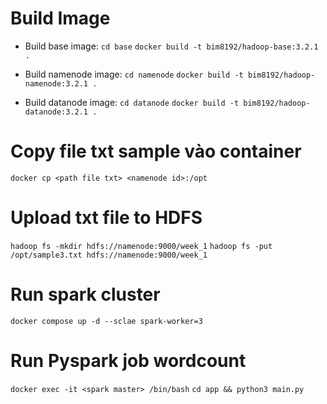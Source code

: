 # Build Image
- Build base image:
`cd base`
`docker build -t bim8192/hadoop-base:3.2.1 .`

- Build namenode image:
`cd namenode`
`docker build -t bim8192/hadoop-namenode:3.2.1 .`

- Build datanode image:
`cd datanode`
`docker build -t bim8192/hadoop-datanode:3.2.1 .`

# Copy file txt sample vào container
`docker cp <path file txt> <namenode id>:/opt`

# Upload txt file to HDFS
`hadoop fs -mkdir hdfs://namenode:9000/week_1`
`hadoop fs -put /opt/sample3.txt hdfs://namenode:9000/week_1`

# Run spark cluster
`docker compose up -d --sclae spark-worker=3`
# Run Pyspark job wordcount
`docker exec -it <spark master> /bin/bash`
`cd app && python3 main.py`